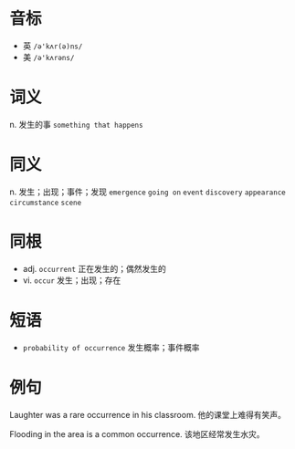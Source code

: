 # 音标

- 英 `/ə'kʌr(ə)ns/`
- 美 `/ə'kʌrəns/`

# 词义

n. 发生的事
`something that happens`

# 同义

n. 发生；出现；事件；发现
`emergence` `going on` `event` `discovery` `appearance` `circumstance` `scene`

# 同根

- adj. `occurrent` 正在发生的；偶然发生的
- vi. `occur` 发生；出现；存在

# 短语

- `probability of occurrence` 发生概率；事件概率

# 例句

Laughter was a rare occurrence in his classroom.
他的课堂上难得有笑声。

Flooding in the area is a common occurrence.
该地区经常发生水灾。


